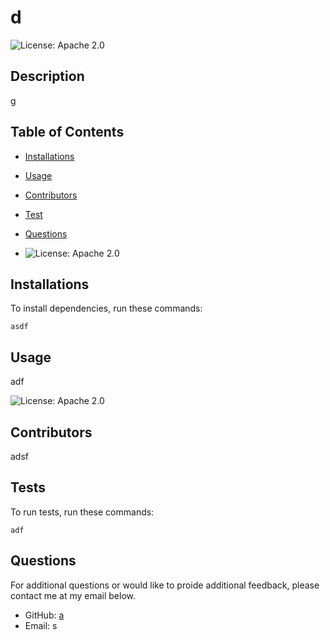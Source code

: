 # d
  ![License: Apache 2.0](https://img.shields.io/badge/License-Apache%202.0-blue.svg)

## Description 

  g

  ## Table of Contents 

  * [Installations](#installations)

  * [Usage](#usage)
  
  * [Contributors](#contributors)

  * [Test](#tests)

  * [Questions](#questions)

  * ![License: Apache 2.0](https://img.shields.io/badge/License-Apache%202.0-blue.svg)
  
  ## Installations

  To install dependencies, run these commands:

  ```
  asdf
  ```

  ## Usage
  
adf

![License: Apache 2.0](https://img.shields.io/badge/License-Apache%202.0-blue.svg)

## Contributors

  adsf

  ## Tests

  To run tests, run these commands:

  ```
  adf
  ```

  ## Questions

  For additional questions or would like to proide additional feedback, please contact me at my email below.

  - GitHub: [a](https://github.com/a/)
  - Email:  s
  
